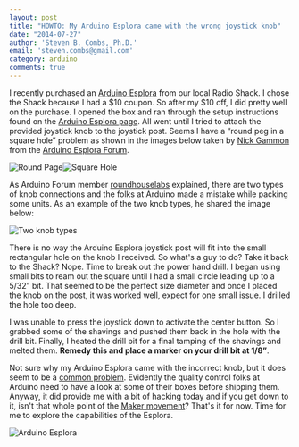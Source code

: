 ```yaml
---
layout: post
title: "HOWTO: My Arduino Esplora came with the wrong joystick knob"
date: "2014-07-27"
author: 'Steven B. Combs, Ph.D.'
email: 'steven.combs@gmail.com'
category: arduino
comments: true
---
```


I recently purchased an [Arduino Esplora](http://www.amazon.com/gp/product/B00CMCM688/ref=as_li_ss_tl?ie=UTF8&camp=1789&creative=390957&creativeASIN=B00CMCM688&linkCode=as2&tag=stevenccom-20) from our local Radio Shack. I chose the Shack because I had a $10 coupon. So after my $10 off, I did pretty well on the purchase.  I opened the box and ran through the setup instructions found on the [Arduino Esplora page](http://arduino.cc/en/Main/ArduinoBoardEsplora). All went until I tried to attach the provided joystick knob to the joystick post. Seems I have a “round peg in a square hole” problem as shown in the images below taken by [Nick Gammon](http://forum.arduino.cc/index.php?action=profile;u=36095) from the [Arduino Esplora Forum](http://forum.arduino.cc/index.php?topic=144164.0).

![Round Page](http://www.stevencombs.com/images/posts/2014-07-27-RoundPeg.png)![Square Hole](http://www.stevencombs.com/images/posts/2014-07-27-SquareHole.png)

As Arduino Forum member [roundhouselabs](http://forum.arduino.cc/index.php?action=profile;u=68073) explained, there are two types of knob connections and the folks at Arduino made a mistake while packing some units. As an example of the two knob types, he shared the image below:

![Two knob types](https://lh4.googleusercontent.com/-gq4S5B0u8Ps/UQQ8dg8ZKgI/AAAAAAAAHIQ/cCsPAbdWYLo/s288/IMG_20130126_151311.jpg)

There is no way the Arduino Esplora joystick post will fit into the small rectangular hole on the knob I received. So what's a guy to do? Take it back to the Shack? Nope. Time to break out the power hand drill. I began using small bits to ream out the square until I had a small circle leading up to a 5/32” bit. That seemed to be the perfect size diameter and once I placed the knob on the post, it was worked well, expect for one small issue. I drilled the hole too deep.

I was unable to press the joystick down to activate the center button. So I grabbed some of the shavings and pushed them back in the hole with the drill bit. Finally, I heated the drill bit for a final tamping of the shavings and melted them. **Remedy this and place a marker on your drill bit at 1/8”**.

Not sure why my Arduino Esplora came with the incorrect knob, but it does seem to be a [common problem](http://forum.arduino.cc/index.php?topic=144164.0). Evidently the quality control folks at Arduino need to have a look at some of their boxes before shipping them. Anyway, it did provide me with a bit of hacking today and if you get down to it, isn't that whole point of the [Maker movement](http://en.wikipedia.org/wiki/Maker_culture)? That's it for now. Time for me to explore the capabilities of the Esplora.

![Arduino Esplora](http://farm9.staticflickr.com/8044/8134573901_63952a4f17.jpg)
